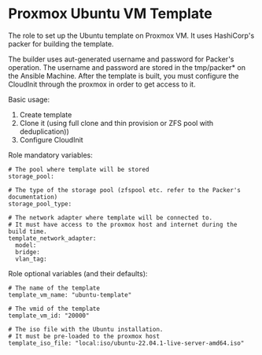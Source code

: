 # Proxmox Ubuntu VM Template

The role to set up the Ubuntu template on Proxmox VM.  It uses HashiCorp's packer for building the template.

The builder uses aut-generated username and password for Packer's operation. 
The username and password are stored in the tmp/packer* on the Ansible Machine. 
After the template is built, you must configure the CloudInit through the proxmox in order to get access to it.

Basic usage: 
1. Create template
2. Clone it (using full clone and thin provision or ZFS pool with deduplication))
3. Configure CloudInit

Role mandatory variables:
    
    # The pool where template will be stored
    storage_pool:

    # The type of the storage pool (zfspool etc. refer to the Packer's documentation)
    storage_pool_type:

    # The network adapter where template will be connected to. 
    # It must have access to the proxmox host and internet during the build time.
    template_network_adapter: 
      model:
      bridge:
      vlan_tag: 

Role optional variables (and their defaults): 

    # The name of the template
    template_vm_name: "ubuntu-template"

    # The vmid of the template
    template_vm_id: "20000"
    
    # The iso file with the Ubuntu installation. 
    # It must be pre-loaded to the proxmox host 
    template_iso_file: "local:iso/ubuntu-22.04.1-live-server-amd64.iso"
 
